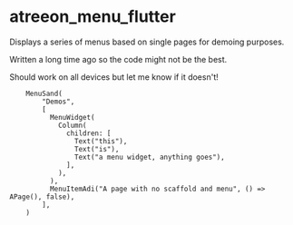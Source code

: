 # atreeon_menu_flutter
Displays a series of menus based on single pages for demoing purposes.

Written a long time ago so the code might not be the best.

Should work on all devices but let me know if it doesn't!

```
    MenuSand(
        "Demos",
        [
          MenuWidget(
            Column(
              children: [
                Text("this"),
                Text("is"),
                Text("a menu widget, anything goes"),
              ],
            ),
          ),
          MenuItemAdi("A page with no scaffold and menu", () => APage(), false),
        ],
    )
```